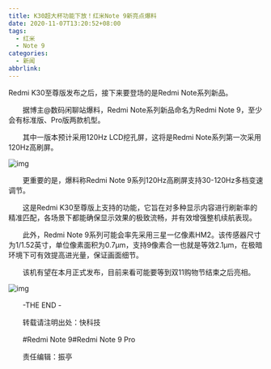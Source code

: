 ```yaml
---
title: K30超大杯功能下放！红米Note 9新亮点爆料
date: 2020-11-07T13:20:52+08:00
tags:
  - 红米
  - Note 9
categories:
  - 新闻
abbrlink:
---
```


Redmi K30至尊版发布之后，接下来要登场的是Redmi Note系列新品。

　　据博主@数码闲聊站爆料，Redmi Note系列新品命名为Redmi Note 9，至少会有标准版、Pro版两款机型。

　　其中一版本预计采用120Hz LCD挖孔屏，这将是Redmi Note系列第一次采用120Hz高刷屏。

![img](https://cdn.jsdelivr.net/gh/yakeing/Documentation@main/Hexo/images/af2c-kcieywa3233783.png)

　　更重要的是，爆料称Redmi Note 9系列120Hz高刷屏支持30-120Hz多档变速调节。

　　这是Redmi K30至尊版上支持的功能，它旨在对多种显示内容进行刷新率的精准匹配，各场景下都能确保显示效果的极致流畅，并有效增强整机续航表现。

　　此外，Redmi Note 9系列可能会率先采用三星一亿像素HM2。该传感器尺寸为1/1.52英寸，单位像素面积为0.7μm，支持9像素合一也就是等效2.1μm，在极暗环境下可有效提高进光量，保证画面细节。

　　该机有望在本月正式发布，目前来看可能要等到双11购物节结束之后亮相。

![img](https://cdn.jsdelivr.net/gh/yakeing/Documentation@main/Hexo/images/839a-kcieywa3233587.jpg)

　　-THE END -

　　转载请注明出处：快科技

　　#Redmi Note 9#Redmi Note 9 Pro

　　责任编辑：振亭